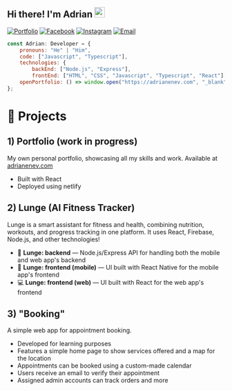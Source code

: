## Hi there! I'm Adrian <img src="https://media.giphy.com/media/hvRJCLFzcasrR4ia7z/giphy.gif" width="24px" height="24px">

[![Portfolio](https://img.shields.io/badge/-Portfolio-4BCFFA?style=flat-square&logo=Google-Chrome&logoColor=white)](https://adrianenev.com)
[![Facebook](https://img.shields.io/badge/-Facebook-00B2FF?style=flat-square&logo=Facebook&logoColor=white)](https://www.facebook.com/profile.php?id=100009508803466)
[![Instagram](https://img.shields.io/badge/-Instagram-e4405f?style=flat-square&logo=Instagram&logoColor=white)](https://www.instagram.com/adrianenev/) 
[![Email](https://img.shields.io/badge/-Email-D14836?style=flat-square&logo=Gmail&logoColor=white)](mailto:enevbuis@gmail.com)

```javascript
const Adrian: Developer = {
    pronouns: "He" | "Him",
    code: ["Javascript", "Typescript"],
    technologies: {
        backEnd: ["Node.js", "Express"],
        frontEnd: ["HTML", "CSS", "Javascript", "Typescript", "React"],
    openPortfolio: () => window.open("https://adrianenev.com", "_blank")
};
```

# 🚀 Projects
## 1) Portfolio (work in progress)
My own personal portfolio, showcasing all my skills and work.
Available at [adrianenev.com](https://adrianenev.com)
- Built with React
- Deployed using netlify

## 2) Lunge (AI Fitness Tracker)
Lunge is a smart assistant for fitness and health, combining nutrition, workouts, and progress tracking in one platform. 
It uses React, Firebase, Node.js, and other technologies!

- 🧠 **Lunge: backend** — Node.js/Express API for handling both the mobile and web app's backend 
- 📱 **Lunge: frontend (mobile)** — UI built with React Native for the mobile app's frontend  
- 💻 **Lunge: frontend (web)** — UI built with React for the web app's frontend

## 3) "Booking"
A simple web app for appointment booking. 
- Developed for learning purposes
- Features a simple home page to show services offered and a map for the location
- Appointments can be booked using a custom-made calendar
- Users receive an email to verify their appointment
- Assigned admin accounts can track orders and more

